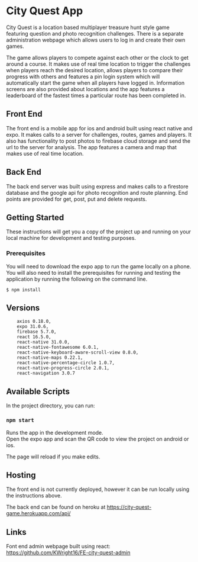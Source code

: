 # City Quest App

City Quest is a location based multiplayer treasure hunt style game featuring question and photo recognition challenges. There is a separate administration webpage which allows users to log in and create their own games. 

The game allows players to compete against each other or the clock to get around a course. It makes use of real time location to trigger the challenges when players reach the desired location, allows players to compare their progress with others and features a pin login system which will automatically start the game when all players have logged in. Information screens are also provided about locations and the app features a leaderboard of the fastest times a particular route has been completed in.

## Front End

The front end is a mobile app for ios and android built using react native and expo. It makes calls to a server for challenges, routes, games and players. It also has functionality to post photos to firebase cloud storage and send the url to the server for analysis. The app features a camera and map that makes use of real time location. 

## Back End

The back end server was built using express and makes calls to a firestore database and the google api for photo recognition and route planning. End points are provided for get, post, put and delete requests.

## Getting Started

These instructions will get you a copy of the project up and running on your local machine for development and testing purposes. 

### Prerequisites

You will need to download the expo app to run the game locally on a phone.
You will also need to install the prerequisites for running and testing the application by running the following on the command line.

```
$ npm install
```

## Versions

```
    axios 0.18.0,
    expo 31.0.6,
    firebase 5.7.0,
    react 16.5.0,
    react-native 31.0.0,
    react-native-fontawesome 6.0.1,
    react-native-keyboard-aware-scroll-view 0.8.0,
    react-native-maps 0.22.1,
    react-native-percentage-circle 1.0.7,
    react-native-progress-circle 2.0.1,
    react-navigation 3.0.7

```

## Available Scripts

In the project directory, you can run:

### `npm start`

Runs the app in the development mode.<br>
Open the expo app and scan the QR code to view the project on android or ios.

The page will reload if you make edits.<br>

## Hosting

The front end is not currently deployed, however it can be run locally using the instructions above.

The back end can be found on heroku at https://city-quest-game.herokuapp.com/api/

## Links

Font end admin webpage built using react:
https://github.com/KWright16/FE-city-quest-admin

